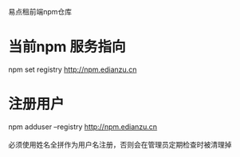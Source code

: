 易点租前端npm仓库

# 当前npm 服务指向
npm set registry http://npm.edianzu.cn
# 注册用户
npm adduser –registry http://npm.edianzu.cn
<br />
<br />
必须使用姓名全拼作为用户名注册，否则会在管理员定期检查时被清理掉
